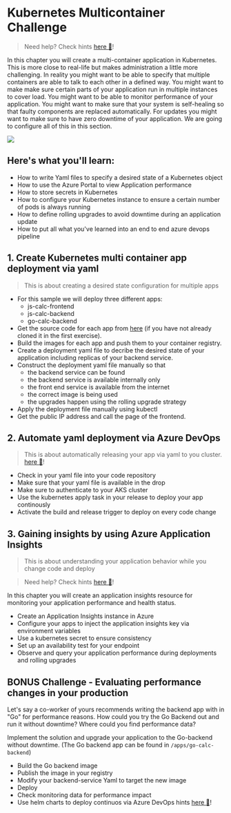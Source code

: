 # Kubernetes Multicontainer Challenge

> Need help? Check hints [here :blue_book:](hints/k8sMulti.md)!

In this chapter you will create a multi-container application in Kubernetes. This is more close to real-life but makes administration a little more challenging. In reality you might want to be able to specify that multiple containers are able to talk to each other in a defined way. You might want to make make sure certain parts of your application run in multiple instances to cover load. You might want to be able to monitor performance of your application. You might want to make sure that your system is self-healing so that faulty components are replaced automatically. For updates you might want to make sure to have zero downtime of your application. We are going to configure all of this in this section.

![](/img/challenge3.png)

## Here's what you'll learn:

- How to write Yaml files to specify a desired state of a Kubernetes object
- How to use the Azure Portal to view Application performance
- How to store secrets in Kubernetes
- How to configure your Kubernetes instance to ensure a certain number of pods is always running
- How to define rolling upgrades to avoid downtime during an application update
- How to put all what you've learned into an end to end azure devops pipeline

## 1. Create Kubernetes multi container app deployment via yaml

> This is about creating a desired state configuration for multiple apps

- For this sample we will deploy three different apps:
  - js-calc-frontend
  - js-calc-backend
  - go-calc-backend
- Get the source code for each app from [here](https://github.com/denniszielke/phoenix/tree/master/apps) (if you have not already cloned it in the first exercise).
- Build the images for each app and push them to your container registry.
- Create a deployment yaml file to decribe the desired state of your application including replicas of your backend service.
- Construct the deployment yaml file manually so that
  - the backend service can be found
  - the backend service is available internally only
  - the front end service is available from the internet
  - the correct image is being used
  - the upgrades happen using the rolling upgrade strategy
- Apply the deployment file manually using kubectl
- Get the public IP address and call the page of the frontend.

## 2. Automate yaml deployment via Azure DevOps

> This is about automatically releasing your app via yaml to you cluster. [here :blue_book:](hints/azuredevops_yaml_kubernetes.md)!

- Check in your yaml file into your code repository
- Make sure that your yaml file is available in the drop
- Make sure to authenticate to your AKS cluster
- Use the kubernetes apply task in your release to deploy your app continously
- Activate the build and release trigger to deploy on every code change

## 3. Gaining insights by using Azure Application Insights

> This is about understanding your application behavior while you change code and deploy

> Need help? Check hints [here :blue_book:](hints/applicationinsights.md)!

In this chapter you will create an application insights resource for monitoring your application performance and health status.

- Create an Application Insights instance in Azure
- Configure your apps to inject the application insights key via environment variables
- Use a kubernetes secret to ensure consistency
- Set up an availability test for your endpoint
- Observe and query your application performance during deployments and rolling upgrades

## BONUS Challenge - Evaluating performance changes in your production

Let's say a co-worker of yours recommends writing the backend app with in "Go" for performance reasons. How could you try the Go Backend out and run it without downtime? Where could you find performance data?

Implement the solution and upgrade your application to the Go-backend without downtime. (The Go backend app can be found in `/apps/go-calc-backend`)

- Build the Go backend image
- Publish the image in your registry
- Modify your backend-service Yaml to target the new image
- Deploy
- Check monitoring data for performance impact
- Use helm charts to deploy continuos via Azure DevOps hints [here :blue_book:](hints/TeamServicesHelmK8s.md)!
